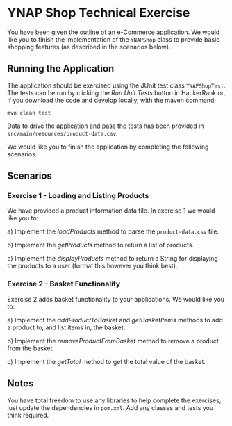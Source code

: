 # YNAP Shop Technical Exercise
You have been given the outline of an e-Commerce application. We would like you to finish the implementation of the `YNAPShop` class to provide basic shopping features (as described in the scenarios below).

## Running the Application
The application should be exercised using the JUnit test class `YNAPShopTest`.  The tests can be run by clicking the *Run Unit Tests* button in HackerRank or, if you download the code and develop locally, with the maven command:

````mvn clean test````

Data to drive the application and pass the tests has been provided in `src/main/resources/product-data.csv`.

We would like you to finish the application by completing the following scenarios.

## Scenarios
### Exercise 1 - Loading and Listing Products
We have provided a product information data file. In exercise 1 we would like you to:

a) Implement the *loadProducts* method to parse the `product-data.csv` file.

b) Implement the *getProducts* method to return a list of products.

c) Implement the *displayProducts* method to return a String for displaying the products to a user (format this however you think best).

### Exercise 2 - Basket Functionality
Exercise 2 adds basket functionality to your applications. We would like you to:

a) Implement the *addProductToBasket* and *getBasketItems* methods to add a product to, and list items in, the basket.

b) Implement the *removeProductFromBasket* method to remove a product from the basket.

c) Implement the *getTotal* method to get the total value of the basket.

## Notes
You have total freedom to use any libraries to help complete the exercises, just update the dependencies in `pom.xml`. Add any classes and tests you think required.
